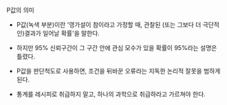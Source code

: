 P값의 의미

* P값(녹색 부분)이란 '영가설이 참이라고 가정할 때, 관찰된 (또는 그보다 더 극단적인)결과가 일어날 확률'을 말한다.
* 하지만 95% 신뢰구간이 그 구간 안에 관심 모수가 있을 확률이 95%라는 설명은 틀렸다.

* P값을 판단척도로 사용하면, 조건을 뒤바꾼 오류라는 지독한 논리적 잘못을 범하게 된다.

* 통계를 레시피로 취급하지 말고, 하나의 과학으로 취급하라고 가르쳐야 한다.